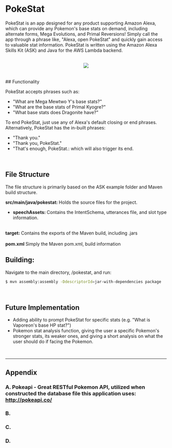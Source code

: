 # PokeStat
PokeStat is an app designed for any product supporting Amazon Alexa, which can provide any Pokemon's base stats on demand, including alternate forms, Mega Evolutions, and Primal Reversions! Simply call the app through a phrase like, "Alexa, open PokeStat" and quickly gain access to valuable stat information. PokeStat is written using the Amazon Alexa Skills Kit (ASK) and Java for the AWS Lambda backend.

<br>
<div align="center"><img src="http://sunquyman.xyz/pokestat/img/PokeStatLogo_108x108.png"/></div>
<br>
<br>
## Functionality

PokeStat accepts phrases such as:
* "What are Mega Mewtwo Y's base stats?"
* "What are the base stats of Primal Kyogre?"
* "What base stats does Dragonite have?"

To end PokeStat, just use any of Alexa's default closing or end phrases. Alternatively, PokeStat has the in-built phrases:
* "Thank you."
* "Thank you, PokeStat."
* "That's enough, PokeStat.:
which will also trigger its end.
<br>


## File Structure

The file structure is primarily based on the ASK example folder and Maven build structure.

<b>src/main/java/pokestat: </b> Holds the source files for the project.
* <b>speechAssets: </b> Contains the IntentSchema, utterances file, and slot type information.

<br><b>target: </b> Contains the exports of the Maven build, including .jars<br>
<br><b>pom.xml </b> Simply the Maven pom.xml, build information
<br>

## Building: 
Navigate to the main directory, /pokestat, and run:
```bash
$ mvn assembly:assembly -DdescriptorId=jar-with-dependencies package
```
<br>

## Future Implementation
* Adding ability to prompt PokeStat for specific stats (e.g. "What is Vaporeon's base HP stat?")
* Pokemon stat analysis function, giving the user a specific Pokemon's stronger stats, its weaker ones, and giving a short analysis on what the user should do if facing the Pokemon.
<br>

-----------------------------------------------------------------------------------------

## Appendix

### A. Pokeapi - Great RESTful Pokemon API, utilized when constructed the database file this application uses: http://pokeapi.co/

### B. 

### C. 

### D.


